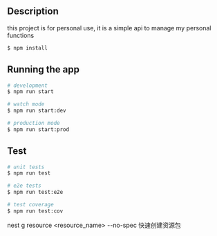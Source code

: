 ## Description

this project is for personal use, it is a simple api to manage my personal functions

```bash
$ npm install
```

## Running the app

```bash
# development
$ npm run start

# watch mode
$ npm run start:dev

# production mode
$ npm run start:prod
```

## Test

```bash
# unit tests
$ npm run test

# e2e tests
$ npm run test:e2e

# test coverage
$ npm run test:cov
```

nest g resource <resource_name> --no-spec
快速创建资源包
